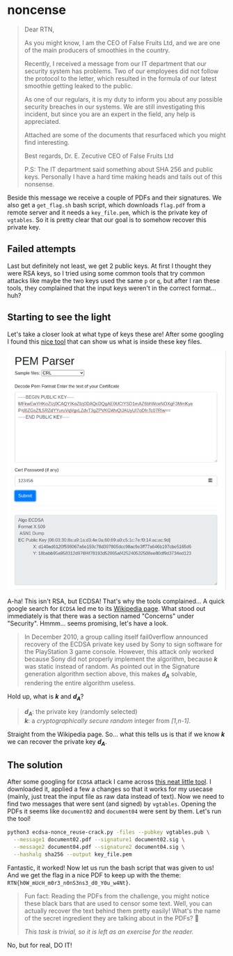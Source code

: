# noncense

> Dear RTN,
>
> As you might know, I am the CEO of False Fruits Ltd, and we are one of the main producers of smoothies in the country.
>
> Recently, I received a message from our IT department that our security system has problems. Two of our employees did not follow the protocol to the letter, which resulted in the formula of our latest smoothie getting leaked to the public.
>
> As one of our regulars, it is my duty to inform you about any possible security breaches in our systems. We are still investigating this incident, but since you are an expert in the field, any help is appreciated.
>
> Attached are some of the documents that resurfaced which you might find interesting.
>
> Best regards, Dr. E. Zecutive CEO of False Fruits Ltd
>
> P.S: The IT department said something about SHA 256 and public keys. Personally I have a hard time making heads and tails out of this nonsense.

Beside this message we receive a couple of PDFs and their signatures. We also get a `get_flag.sh` bash script, which downloads `flag.pdf` from a remote server and it needs a `key_file.pem`, which is the private key of `vgtables`. So it is pretty clear that our goal is to somehow recover this private key.

## Failed attempts

Last but definitely not least, we get 2 public keys. At first I thought they were RSA keys, so I tried using some common tools that try common attacks like maybe the two keys used the same `p` or `q`, but after I ran these tools, they complained that the input keys weren't in the correct format... huh?

## Starting to see the light

Let's take a closer look at what type of keys these are! After some googling I found this [nice tool](https://8gwifi.org/PemParserFunctions.jsp) that can show us what is inside these key files.

![Key data](8gwifi.png)

A-ha! This isn't RSA, but ECDSA! That's why the tools complained... A quick google search for `ECDSA` led me to its [Wikipedia page](https://en.wikipedia.org/wiki/Elliptic_Curve_Digital_Signature_Algorithm). What stood out immediately is that there was a section named "Concerns" under "Security". Hmmm... seems promising, let's have a look.

> In December 2010, a group calling itself fail0verflow announced recovery of the ECDSA private key used by Sony to sign software for the PlayStation 3 game console. However, this attack only worked because Sony did not properly implement the algorithm, because _**k**_ was static instead of random. As pointed out in the Signature generation algorithm section above, this makes _**d<sub>A</sub>**_ solvable, rendering the entire algorithm useless.

Hold up, what is _**k**_ and _**d<sub>A</sub>**_?

> _**d<sub>A</sub>**_: the private key (randomly selected)<br>_**k**_: a *cryptographically secure random* integer from *[1,n-1]*.

Straight from the Wikipedia page. So... what this tells us is that if we know _**k**_ we can recover the private key _**d<sub>A</sub>**_.

## The solution

After some googling for `ECDSA` attack I came across [this neat little tool](https://github.com/bytemare/ecdsa-keyrec). I downloaded it, applied a few a changes so that it works for my usecase (mainly, just treat the input file as raw data instead of text). Now we need to find two messages that were sent (and signed) by `vgtables`. Opening the PDFs it seems like `document02` and `document04` were sent by them. Let's run the tool!

```bash
python3 ecdsa-nonce_reuse-crack.py -files --pubkey vgtables.pub \
  --message1 document02.pdf --signature1 document02.sig \
  --message2 document04.pdf --signature2 document04.sig \
  --hashalg sha256 --output key_file.pem
```
  
Fantastic, it worked! Now let us run the bash script that was given to us! And we get the flag in a nice PDF to keep up with the theme: `RTN{h0W_mUcH_m0r3_n0nS3ns3_d0_Y0u_w4Nt}`.

> Fun fact: Reading the PDFs from the challenge, you might notice these black bars that are used to censor some text. Well, you can actually recover the text behind them pretty easily! What's the name of the secret ingredient they are talking about in the PDFs? 👀
>
> *This task is trivial, so it is left as an exercise for the reader.*

No, but for real, DO IT!
